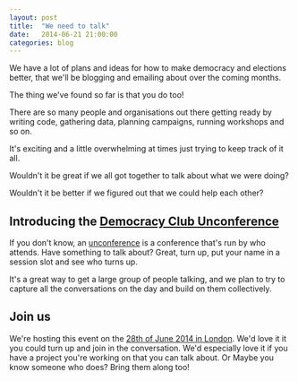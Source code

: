 ```yaml
---
layout: post
title:  "We need to talk"
date:   2014-06-21 21:00:00
categories: blog
---
```


We have a lot of plans and ideas for how to make democracy and elections better, that we'll be blogging and emailing about over the coming months.

The thing we've found so far is that you do too!

There are so many people and organisations out there getting ready by writing code, gathering data, planning campaigns, running workshops and so on.  

It's exciting and a little overwhelming at times just trying to keep track of it all.

Wouldn't it be great if we all got together to talk about what we were doing?

Wouldn't it be better if we figured out that we could help each other?

## Introducing the [Democracy Club Unconference](https://www.eventbrite.co.uk/e/democracy-club-tickets-11441621197#)

If you don't know, an [unconference][unconference] is a conference that's run by who attends.  Have something to talk about?  Great, turn up, put your name in a session slot and see who turns up.

It's a great way to get a large group of people talking, and we plan to try to capture all the conversations on the day and build on them collectively.


## Join us

We're hosting this event on the [28th of June 2014 in London](https://www.eventbrite.co.uk/e/democracy-club-tickets-11441621197#).  We'd love it it you could turn up and join in the conversation.  We'd especially love it if you have a project you're working on that you can talk about.  Or Maybe you know someone who does?  Bring them along too!


[unconference]: http://en.wikipedia.org/wiki/Unconference

